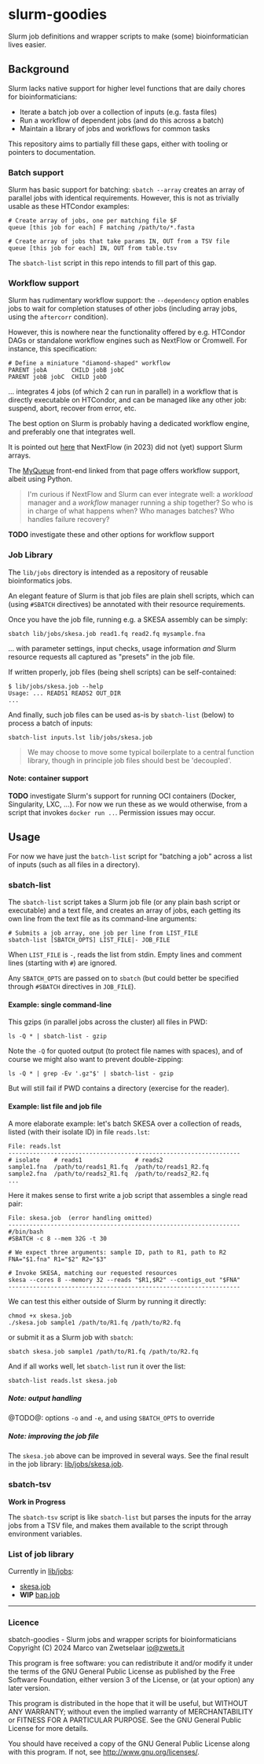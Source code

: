# slurm-goodies

Slurm job definitions and wrapper scripts to make (some) bioinformatician
lives easier.


## Background

Slurm lacks native support for higher level functions that are daily
chores for bioinformaticians:

 * Iterate a batch job over a collection of inputs (e.g. fasta files)
 * Run a workflow of dependent jobs (and do this across a batch)
 * Maintain a library of jobs and workflows for common tasks

This repository aims to partially fill these gaps, either with tooling
or pointers to documentation.

### Batch support

Slurm has basic support for batching: `sbatch --array` creates an array
of parallel jobs with identical requirements.  However, this is not as
trivially usable as these HTCondor examples:

    # Create array of jobs, one per matching file $F
    queue [this job for each] F matching /path/to/*.fasta

    # Create array of jobs that take params IN, OUT from a TSV file
    queue [this job for each] IN, OUT from table.tsv

The `sbatch-list` script in this repo intends to fill part of this gap.

### Workflow support

Slurm has rudimentary workflow support: the `--dependency` option enables
jobs to wait for completion statuses of other jobs (including array jobs,
using the `aftercorr` condition).

However, this is nowhere near the functionality offered by e.g. HTCondor
DAGs or standalone workflow engines such as NextFlow or Cromwell.  For
instance, this specification:

    # Define a miniature "diamond-shaped" workflow
    PARENT jobA       CHILD jobB jobC
    PARENT jobB jobC  CHILD jobD

... integrates 4 jobs (of which 2 can run in parallel) in a workflow that
is directly executable on HTCondor, and can be managed like any other job:
suspend, abort, recover from error, etc.

The best option on Slurm is probably having a dedicated workflow engine,
and preferably one that integrates well.

It is pointed out [here](https://groups.google.com/g/slurm-users/c/7ySh6mJt9so)
that NextFlow (in 2023) did not (yet) support Slurm arrays.

The [MyQueue](https://myqueue.readthedocs.io/en/latest/) front-end
linked from that page offers workflow support, albeit using Python.

> I'm curious if NextFlow and Slurm can ever integrate well: a _workload_
> manager and a _workflow_ manager running a ship together?  So who is in
> charge of what happens when?  Who manages batches?  Who handles failure
> recovery?

**TODO** investigate these and other options for workflow support

### Job Library

The `lib/jobs` directory is intended as a repository of reusable
bioinformatics jobs.

An elegant feature of Slurm is that job files are plain shell scripts,
which can (using `#SBATCH` directives) be annotated with their resource
requirements.

Once you have the job file, running e.g. a SKESA assembly can be simply:

    sbatch lib/jobs/skesa.job read1.fq read2.fq mysample.fna

... with parameter settings, input checks, usage information _and_ Slurm
resource requests all captured as "presets" in the job file.

If written properly, job files (being shell scripts) can be self-contained:

    $ lib/jobs/skesa.job --help
    Usage: ... READS1 READS2 OUT_DIR
    ...

And finally, such job files can be used as-is by `sbatch-list` (below) to
process a batch of inputs:

    sbatch-list inputs.lst lib/jobs/skesa.job

> We may choose to move some typical boilerplate to a central function
> library, though in principle job files should best be 'decoupled'.

#### Note: container support

**TODO** investigate Slurm's support for running OCI containers (Docker,
Singularity, LXC, ...).  For now we run these as we would otherwise,
from a script that invokes `docker run ..`.  Permission issues may occur.


## Usage

For now we have just the `batch-list` script for "batching a job" across
a list of inputs (such as all files in a directory).
 
### sbatch-list

The `sbatch-list` script takes a Slurm job file (or any plain bash script
or executable) and a text file, and creates an array of jobs, each getting
its own line from the text file as its command-line arguments:

    # Submits a job array, one job per line from LIST_FILE
    sbatch-list [SBATCH_OPTS] LIST_FILE|- JOB_FILE

When `LIST_FILE` is `-`, reads the list from stdin.  Empty lines and
comment lines (starting with `#`) are ignored.

Any `SBATCH_OPTS` are passed on to `sbatch` (but could better be specified
through `#SBATCH` directives in `JOB_FILE`).

#### Example: single command-line

This gzips (in parallel jobs across the cluster) all files in PWD:

    ls -Q * | sbatch-list - gzip

Note the `-Q` for quoted output (to protect file names with spaces),
and of course we might also want to prevent double-zipping:

    ls -Q * | grep -Ev '.gz"$' | sbatch-list - gzip

But will still fail if PWD contains a directory (exercise for the reader).

#### Example: list file and job file

A more elaborate example: let's batch SKESA over a collection of reads,
listed (with their isolate ID) in file `reads.lst`:

    File: reads.lst
    ------------------------------------------------------------------
    # isolate    # reads1               # reads2
    sample1.fna  /path/to/reads1_R1.fq  /path/to/reads1_R2.fq
    sample2.fna  /path/to/reads2_R1.fq  /path/to/reads2_R2.fq
    ...

Here it makes sense to first write a job script that assembles a single
read pair:

    File: skesa.job  (error handling omitted)
    ------------------------------------------------------------------
    #/bin/bash
    #SBATCH -c 8 --mem 32G -t 30

    # We expect three arguments: sample ID, path to R1, path to R2
    FNA="$1.fna" R1="$2" R2="$3"

    # Invoke SKESA, matching our requested resources
    skesa --cores 8 --memory 32 --reads "$R1,$R2" --contigs_out "$FNA"
    ------------------------------------------------------------------

We can test this either outside of Slurm by running it directly:

    chmod +x skesa.job
    ./skesa.job sample1 /path/to/R1.fq /path/to/R2.fq

or submit it as a Slurm job with `sbatch`:

    sbatch skesa.job sample1 /path/to/R1.fq /path/to/R2.fq

And if all works well, let `sbatch-list` run it over the list:

    sbatch-list reads.lst skesa.job

##### Note: output handling

@TODO@: options `-o` and `-e`, and using `SBATCH_OPTS` to override

##### Note: improving the job file

The `skesa.job` above can be improved in several ways.  See the final
result in the job library: [lib/jobs/skesa.job](lib/jobs/skesa.job).


### sbatch-tsv

**Work in Progress**

The `sbatch-tsv` script is like `sbatch-list` but parses the inputs for
the array jobs from a TSV file, and makes them available to the script
through environment variables.


### List of job library

Currently in [lib/jobs](lib/jobs):

 * [skesa.job](lib/jobs/skesa.job)
 * **WIP** [bap.job](lib/jobs/bap.job)



---

### Licence

sbatch-goodies - Slurm jobs and wrapper scripts for bioinformaticians  
Copyright (C) 2024  Marco van Zwetselaar <io@zwets.it>

This program is free software: you can redistribute it and/or modify
it under the terms of the GNU General Public License as published by
the Free Software Foundation, either version 3 of the License, or
(at your option) any later version.

This program is distributed in the hope that it will be useful,
but WITHOUT ANY WARRANTY; without even the implied warranty of
MERCHANTABILITY or FITNESS FOR A PARTICULAR PURPOSE.  See the
GNU General Public License for more details.

You should have received a copy of the GNU General Public License
along with this program.  If not, see <http://www.gnu.org/licenses/>.
